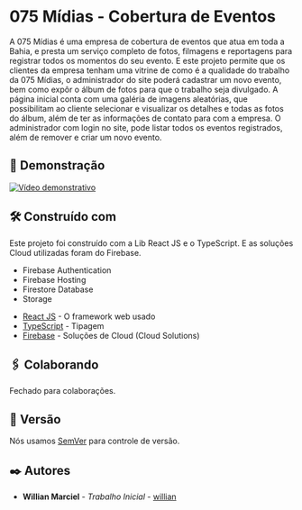 # 075 Mídias - Cobertura de Eventos

A 075 Mídias é uma empresa de cobertura de eventos que atua em toda a Bahia, e presta um serviço completo de fotos, filmagens e reportagens para registrar todos os momentos do seu evento.
E este projeto permite que os clientes da empresa tenham uma vitrine de como é a qualidade do trabalho da 075 Mídias, o administrador do site poderá cadastrar um novo evento, bem como expôr o álbum de fotos para que o trabalho seja divulgado. A página inicial conta com uma galéria de imagens aleatórias, que possibilitam ao cliente selecionar e visualizar os detalhes e todas as fotos do álbum, além de ter as informações de contato para com a empresa. O administrador com login no site, pode listar todos os eventos registrados, além de remover e criar um novo evento. 

## 🚀 Demonstração

[![Vídeo demonstrativo](https://img.youtube.com/vi/xa_XNgKyqwA/0.jpg)](https://youtu.be/xa_XNgKyqwA "075 Mídias - Site")

## 🛠️ Construído com

Este projeto foi construído com a Lib React JS e o TypeScript.
E as soluções Cloud utilizadas foram do Firebase.
  - Firebase Authentication
  - Firebase Hosting
  - Firestore Database
  - Storage

* [React JS](https://pt-br.reactjs.org/) - O framework web usado
* [TypeScript](https://www.typescriptlang.org/) - Tipagem
* [Firebase](https://firebase.google.com/) - Soluções de Cloud (Cloud Solutions)

## 🖇️ Colaborando

Fechado para colaborações.

## 📌 Versão

Nós usamos [SemVer](http://semver.org/) para controle de versão.

## ✒️ Autores

* **Willian Marciel** - *Trabalho Inicial* - [willian](https://github.com/MrWillian)

